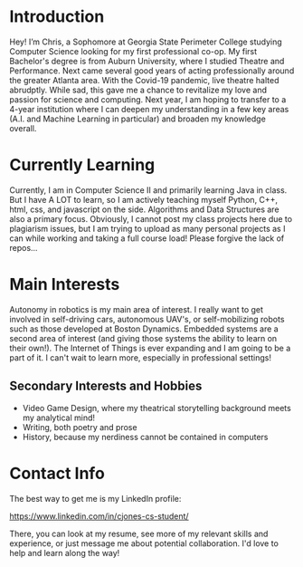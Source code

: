 # Introduction

Hey! I’m Chris, a Sophomore at Georgia State Perimeter College studying Computer Science looking for my first professional co-op. My first Bachelor's degree is from 
Auburn University, where I studied Theatre and Performance. Next came several good years of acting professionally around the greater Atlanta area. With the Covid-19 
pandemic, live theatre halted abrudptly. While sad, this gave me a chance to revitalize my love and passion for science and computing. Next year, I am hoping 
to transfer to a 4-year institution where I can deepen my understanding in a few key areas (A.I. and Machine Learning in particular) and broaden my knowledge overall.

# Currently Learning

Currently, I am in Computer Science II and primarily learning Java in class. But I have A LOT to learn, so I am actively teaching myself Python, C++, html, css, and javascript on the side. Algorithms and Data Structures are also a primary focus. Obviously, I cannot post my class projects here due to plagiarism issues, but I am trying to upload as many personal projects as I can while working and taking a full course load! Please forgive the lack of repos... 

# Main Interests

Autonomy in robotics is my main area of interest. I really want to get involved in self-driving cars, autonomous UAV's, or self-mobilizing robots such as 
those developed at Boston Dynamics. Embedded systems are a second area of interest (and giving those systems the ability to learn on their own!). The Internet of Things 
is ever expanding and I am going to be a part of it. I can't wait to learn more, especially in professional settings!

## Secondary Interests and Hobbies

- Video Game Design, where my theatrical storytelling background meets my analytical mind!
- Writing, both poetry and prose
- History, because my nerdiness cannot be contained in computers

# Contact Info

The best way to get me is my LinkedIn profile:

https://www.linkedin.com/in/cjones-cs-student/

There, you can look at my resume, see more of my relevant skills and experience, or just message me about potential collaboration. I'd love to help and learn 
along the way!
